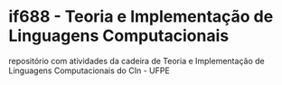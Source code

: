 # if688 - Teoria e Implementação de Linguagens Computacionais
repositório com atividades da cadeira de Teoria e Implementação de Linguagens Computacionais do CIn - UFPE